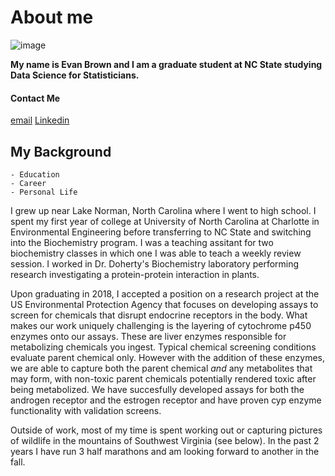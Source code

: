 # About me

![image](ecbrown7.github.io\Capture0.JPG)

**My name is Evan Brown and I am a graduate student at NC State studying Data Science for Statisticians.**

#### Contact Me
[email](ecbrown7@ncsu.edu)
[Linkedin](https://www.linkedin.com/in/evancbrown/)

## My Background  
    - Education
    - Career
    - Personal Life

I grew up near Lake Norman, North Carolina where I went to high school. I spent my first year of college at University of North Carolina at Charlotte in Environmental Engineering before transferring to NC State and switching into the Biochemistry program. I was a teaching assitant for two biochemistry classes in which one I was able to teach a weekly review session. I worked in Dr. Doherty's Biochemistry laboratory performing research investigating a protein-protein interaction in plants. 

Upon graduating in 2018, I accepted a position on a research project at the US Environmental Protection Agency that focuses on developing assays to screen for chemicals that disrupt endocrine receptors in the body. What makes our work uniquely challenging is the layering of cytochrome p450 enzymes onto our assays. These are liver enzymes responsible for metabolizing chemicals you ingest. Typical chemical screening conditions evaluate parent chemical only. However with the addition of these enzymes, we are able to capture both the parent chemical *and* any metabolites that may form, with non-toxic parent chemicals potentially rendered toxic after being metabolized. We have succesfully developed assays for both the androgen receptor and the estrogen receptor and have proven cyp enzyme functionality with validation screens.

Outside of work, most of my time is spent working out or capturing pictures of wildlife in the mountains of Southwest Virginia (see below). In the past 2 years I have run 3 half marathons and am looking forward to another in the fall. 


    
